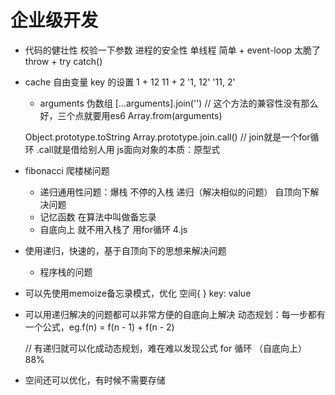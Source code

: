 # 企业级开发

- 代码的健壮性
    校验一下参数
    进程的安全性
    单线程 简单 + event-loop  太脆了
    throw + try catch()

- cache 自由变量 key 的设置
    1 + 12  11 + 2  '1, 12'  '11, 2'
    - arguments 伪数组
    [...arguments].join('')  // 这个方法的兼容性没有那么好，三个点就要用es6
    Array.from(arguments)

    Object.prototype.toString
    Array.prototype.join.call() // join就是一个for循环   .call就是借给别人用
    js面向对象的本质：原型式

- fibonacci 爬楼梯问题
    - 递归通用性问题：爆栈 不停的入栈  递归（解决相似的问题）
        自顶向下解决问题  
    - 记忆函数 在算法中叫做备忘录
    - 自底向上 就不用入栈了 用for循环 4.js

- 使用递归，快速的，基于自顶向下的思想来解决问题
    - 程序栈的问题
- 可以先使用memoize备忘录模式，优化
    空间{ } key: value
- 可以用递归解决的问题都可以非常方便的自底向上解决 
    动态规划：每一步都有一个公式，eg.f(n) = f(n - 1) + f(n - 2)

    // 有递归就可以化成动态规划，难在难以发现公式
    for 循环 （自底向上） 88%
- 空间还可以优化，有时候不需要存储